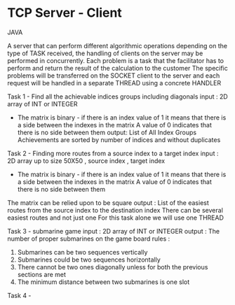 # TCP Server - Client
JAVA 

A server that can perform different algorithmic operations depending on the type of TASK received, 
the handling of clients on the server may be performed in concurrently.
Each problem is a task that the facilitator has to perform and return the result of the calculation to the customer 
The specific problems will be transferred on the SOCKET client to the server and
each request will be handled in a separate THREAD using a concrete HANDLER

Task 1 - Find all the achievable indices groups including diagonals 
input : 2D array of INT or INTEGER 
* The matrix is binary - if there is an index value of 1 it means that there is a side between the indexes in the matrix
A value of 0 indicates that there is no side between them
output: List of All Index Groups Achievements are sorted by number of indices and without duplicates


Task 2 - Finding more routes from a source index to a target index
input : 2D array up to size 50X50 , source index , target index 

* The matrix is binary - if there is an index value of 1 it means that there is a side between the indexes in the matrix
A value of 0 indicates that there is no side between them

The matrix can be relied upon to be square
output : List of the easiest routes from the source index to the destination index
There can be several easiest routes and not just one 
For this task alone we will use one THREAD

Task 3 - submarine game 
 input : 2D array of INT or INTEGER 
output : The number of proper submarines on the game board 
rules :
1. Submarines can be two sequences vertically
2. Submarines could be two sequences horizontally
3. There cannot be two ones diagonally unless for both the previous sections are met
4. The minimum distance between two submarines is one slot

Task 4 - 
